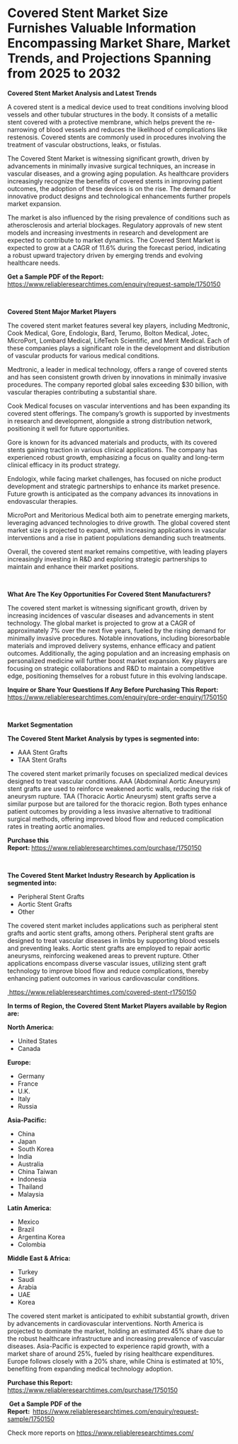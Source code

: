 <p><h1>Covered Stent Market Size Furnishes Valuable Information Encompassing Market Share, Market Trends, and Projections Spanning from 2025 to 2032</h1></p><p><strong>Covered Stent Market Analysis and Latest Trends</strong></p>
<p><p>A covered stent is a medical device used to treat conditions involving blood vessels and other tubular structures in the body. It consists of a metallic stent covered with a protective membrane, which helps prevent the re-narrowing of blood vessels and reduces the likelihood of complications like restenosis. Covered stents are commonly used in procedures involving the treatment of vascular obstructions, leaks, or fistulas.</p><p>The Covered Stent Market is witnessing significant growth, driven by advancements in minimally invasive surgical techniques, an increase in vascular diseases, and a growing aging population. As healthcare providers increasingly recognize the benefits of covered stents in improving patient outcomes, the adoption of these devices is on the rise. The demand for innovative product designs and technological enhancements further propels market expansion. </p><p>The market is also influenced by the rising prevalence of conditions such as atherosclerosis and arterial blockages. Regulatory approvals of new stent models and increasing investments in research and development are expected to contribute to market dynamics. The Covered Stent Market is expected to grow at a CAGR of 11.6% during the forecast period, indicating a robust upward trajectory driven by emerging trends and evolving healthcare needs.</p></p>
<p><strong>Get a Sample PDF of the Report:&nbsp;</strong> <a href="https://www.reliableresearchtimes.com/enquiry/request-sample/1750150?utm_campaign=3011&utm_medium=2&utm_source=Github&utm_content=ia&utm_term=03032025&utm_id=covered-stent">https://www.reliableresearchtimes.com/enquiry/request-sample/1750150</a></p>
<p>&nbsp;</p>
<p><strong>Covered Stent Major Market Players</strong></p>
<p><p>The covered stent market features several key players, including Medtronic, Cook Medical, Gore, Endologix, Bard, Terumo, Bolton Medical, Jotec, MicroPort, Lombard Medical, LifeTech Scientific, and Merit Medical. Each of these companies plays a significant role in the development and distribution of vascular products for various medical conditions.</p><p>Medtronic, a leader in medical technology, offers a range of covered stents and has seen consistent growth driven by innovations in minimally invasive procedures. The company reported global sales exceeding $30 billion, with vascular therapies contributing a substantial share.</p><p>Cook Medical focuses on vascular interventions and has been expanding its covered stent offerings. The company’s growth is supported by investments in research and development, alongside a strong distribution network, positioning it well for future opportunities.</p><p>Gore is known for its advanced materials and products, with its covered stents gaining traction in various clinical applications. The company has experienced robust growth, emphasizing a focus on quality and long-term clinical efficacy in its product strategy.</p><p>Endologix, while facing market challenges, has focused on niche product development and strategic partnerships to enhance its market presence. Future growth is anticipated as the company advances its innovations in endovascular therapies.</p><p>MicroPort and Meritorious Medical both aim to penetrate emerging markets, leveraging advanced technologies to drive growth. The global covered stent market size is projected to expand, with increasing applications in vascular interventions and a rise in patient populations demanding such treatments.</p><p>Overall, the covered stent market remains competitive, with leading players increasingly investing in R&D and exploring strategic partnerships to maintain and enhance their market positions.</p></p>
<p>&nbsp;</p>
<p><strong>What Are The Key Opportunities For Covered Stent Manufacturers?</strong></p>
<p><p>The covered stent market is witnessing significant growth, driven by increasing incidences of vascular diseases and advancements in stent technology. The global market is projected to grow at a CAGR of approximately 7% over the next five years, fueled by the rising demand for minimally invasive procedures. Notable innovations, including bioresorbable materials and improved delivery systems, enhance efficacy and patient outcomes. Additionally, the aging population and an increasing emphasis on personalized medicine will further boost market expansion. Key players are focusing on strategic collaborations and R&D to maintain a competitive edge, positioning themselves for a robust future in this evolving landscape.</p></p>
<p><strong>Inquire or Share Your Questions If Any Before Purchasing This Report:</strong> <a href="https://www.reliableresearchtimes.com/enquiry/pre-order-enquiry/1750150?utm_campaign=3011&utm_medium=2&utm_source=Github&utm_content=ia&utm_term=03032025&utm_id=covered-stent">https://www.reliableresearchtimes.com/enquiry/pre-order-enquiry/1750150</a></p>
<p>&nbsp;</p>
<p><strong>Market Segmentation</strong></p>
<p><strong>The Covered Stent Market Analysis by types is segmented into:</strong></p>
<p><ul><li>AAA Stent Grafts</li><li>TAA Stent Grafts</li></ul></p>
<p><p>The covered stent market primarily focuses on specialized medical devices designed to treat vascular conditions. AAA (Abdominal Aortic Aneurysm) stent grafts are used to reinforce weakened aortic walls, reducing the risk of aneurysm rupture. TAA (Thoracic Aortic Aneurysm) stent grafts serve a similar purpose but are tailored for the thoracic region. Both types enhance patient outcomes by providing a less invasive alternative to traditional surgical methods, offering improved blood flow and reduced complication rates in treating aortic anomalies.</p></p>
<p><strong>Purchase this Report:&nbsp;</strong><a href="https://www.reliableresearchtimes.com/purchase/1750150?utm_campaign=3011&utm_medium=2&utm_source=Github&utm_content=ia&utm_term=03032025&utm_id=covered-stent">https://www.reliableresearchtimes.com/purchase/1750150</a></p>
<p>&nbsp;</p>
<p><strong>The Covered Stent Market Industry Research by Application is segmented into:</strong></p>
<p><ul><li>Peripheral Stent Grafts</li><li>Aortic Stent Grafts</li><li>Other</li></ul></p>
<p><p>The covered stent market includes applications such as peripheral stent grafts and aortic stent grafts, among others. Peripheral stent grafts are designed to treat vascular diseases in limbs by supporting blood vessels and preventing leaks. Aortic stent grafts are employed to repair aortic aneurysms, reinforcing weakened areas to prevent rupture. Other applications encompass diverse vascular issues, utilizing stent graft technology to improve blood flow and reduce complications, thereby enhancing patient outcomes in various cardiovascular conditions.</p></p>
<p><a href="https://www.reliableresearchtimes.com/covered-stent-r1750150?utm_campaign=3011&utm_medium=2&utm_source=Github&utm_content=ia&utm_term=03032025&utm_id=covered-stent">&nbsp;https://www.reliableresearchtimes.com/covered-stent-r1750150</a></p>
<p><strong>In terms of Region, the Covered Stent Market Players available by Region are:</strong></p>
<p>
    <p> <strong> North America: </strong>
        <ul>
            <li>United States</li>
            <li>Canada</li>
        </ul>
        </p> 
    <p> <strong> Europe: </strong>
        <ul>
            <li>Germany</li>
            <li>France</li>
            <li>U.K.</li>
            <li>Italy</li>
            <li>Russia</li>
        </ul>
        </p> 
    <p> <strong> Asia-Pacific: </strong>
        <ul>
            <li>China</li>
            <li>Japan</li>
            <li>South Korea</li>
            <li>India</li>
            <li>Australia</li>
            <li>China Taiwan</li>
            <li>Indonesia</li>
            <li>Thailand</li>
            <li>Malaysia</li>
        </ul>
        </p> 
    <p> <strong> Latin America: </strong>
        <ul>
            <li>Mexico</li>
            <li>Brazil</li>
            <li>Argentina Korea</li>
            <li>Colombia</li>
        </ul>
        </p> 
    <p> <strong> Middle East & Africa: </strong>
        <ul>
            <li>Turkey</li>
            <li>Saudi</li>
            <li>Arabia</li>
            <li>UAE</li>
            <li>Korea</li>
        </ul>
    </p>
    </p>
<p><p>The covered stent market is anticipated to exhibit substantial growth, driven by advancements in cardiovascular interventions. North America is projected to dominate the market, holding an estimated 45% share due to the robust healthcare infrastructure and increasing prevalence of vascular diseases. Asia-Pacific is expected to experience rapid growth, with a market share of around 25%, fueled by rising healthcare expenditures. Europe follows closely with a 20% share, while China is estimated at 10%, benefiting from expanding medical technology adoption.</p></p>
<p><strong>Purchase this Report: </strong><a href="https://www.reliableresearchtimes.com/purchase/1750150?utm_campaign=3011&utm_medium=2&utm_source=Github&utm_content=ia&utm_term=03032025&utm_id=covered-stent">https://www.reliableresearchtimes.com/purchase/1750150</a></p>
<p>&nbsp;<strong>Get a Sample PDF of the Report:&nbsp;&nbsp;</strong><a href="https://www.reliableresearchtimes.com/enquiry/request-sample/1750150?utm_campaign=3011&utm_medium=2&utm_source=Github&utm_content=ia&utm_term=03032025&utm_id=covered-stent">https://www.reliableresearchtimes.com/enquiry/request-sample/1750150</a></p>
<p><strong></strong></p>
<p>Check more reports on <a href="https://www.reliableresearchtimes.com/?utm_campaign=3011&utm_medium=2&utm_source=Github&utm_content=ia&utm_term=03032025&utm_id=covered-stent">https://www.reliableresearchtimes.com/</a></p>